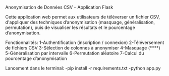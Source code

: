 Anonymisation de Données CSV – Application Flask

Cette application web permet aux utilisateurs de téléverser un fichier CSV, d'appliquer des techniques d’anonymisation (masquage, généralisation, permutation), puis de visualiser les résultats et le pourcentage d’anonymisation.

Fonctionnalités: 1-Authentification (inscription / connexion) 2-Téléversement de fichiers CSV 3-Sélection de colonnes à anonymiser  4-Masquage (****) 5-Généralisation par intervalle 6-Permutation aléatoire 7-Calcul du pourcentage d’anonymisation

Lancement dans le terminal:
  -pip install -r requirements.txt
  -python app.py
